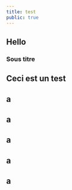```yaml
---
title: test
public: true
---
```

## Hello
###
### Sous titre

## Ceci est un test
## a
## a
## a
## a
## a